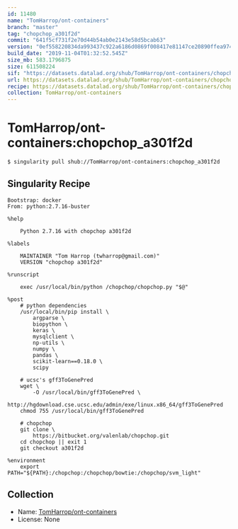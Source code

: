 ```yaml
---
id: 11480
name: "TomHarrop/ont-containers"
branch: "master"
tag: "chopchop_a301f2d"
commit: "641f5cf731f2e70d44b54ab0e2143e58d5bcab63"
version: "0ef558220834da993437c922a6186d0869f008417e81147ce20890ffea974e30"
build_date: "2019-11-04T01:32:52.545Z"
size_mb: 583.1796875
size: 611508224
sif: "https://datasets.datalad.org/shub/TomHarrop/ont-containers/chopchop_a301f2d/2019-11-04-641f5cf7-0ef55822/0ef558220834da993437c922a6186d0869f008417e81147ce20890ffea974e30.sif"
url: https://datasets.datalad.org/shub/TomHarrop/ont-containers/chopchop_a301f2d/2019-11-04-641f5cf7-0ef55822/
recipe: https://datasets.datalad.org/shub/TomHarrop/ont-containers/chopchop_a301f2d/2019-11-04-641f5cf7-0ef55822/Singularity
collection: TomHarrop/ont-containers
---
```


# TomHarrop/ont-containers:chopchop_a301f2d

```bash
$ singularity pull shub://TomHarrop/ont-containers:chopchop_a301f2d
```

## Singularity Recipe

```singularity
Bootstrap: docker
From: python:2.7.16-buster

%help

    Python 2.7.16 with chopchop a301f2d
    
%labels

    MAINTAINER "Tom Harrop (twharrop@gmail.com)"
    VERSION "chopchop a301f2d"

%runscript

    exec /usr/local/bin/python /chopchop/chopchop.py "$@"

%post
    # python dependencies
    /usr/local/bin/pip install \
        argparse \
        biopython \
        keras \
        mysqlclient \
        np-utils \
        numpy \
        pandas \
        scikit-learn==0.18.0 \
        scipy

    # ucsc's gff3ToGenePred
    wget \
        -O /usr/local/bin/gff3ToGenePred \
    http://hgdownload.cse.ucsc.edu/admin/exe/linux.x86_64/gff3ToGenePred
    chmod 755 /usr/local/bin/gff3ToGenePred

    # chopchop
    git clone \
        https://bitbucket.org/valenlab/chopchop.git
    cd chopchop || exit 1
    git checkout a301f2d

%environment
    export PATH="${PATH}:/chopchop:/chopchop/bowtie:/chopchop/svm_light"
```

## Collection

 - Name: [TomHarrop/ont-containers](https://github.com/TomHarrop/ont-containers)
 - License: None

